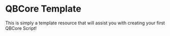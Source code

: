 # QBCore Template
This is simply a template resource that will assist you with creating your first QBCore Script!
